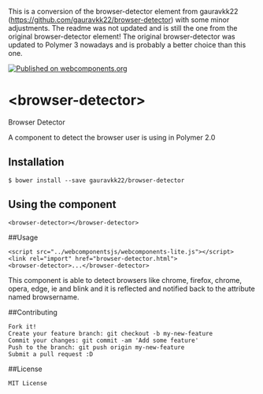 This is a conversion of the browser-detector element from gauravkk22 (https://github.com/gauravkk22/browser-detector) with some minor adjustments. The readme was not updated and is still the one from the original browser-detector element! The original browser-detector was updated to Polymer 3 nowadays and is probably a better choice than this one.

[![Published on webcomponents.org](https://img.shields.io/badge/webcomponents.org-published-blue.svg)](https://www.webcomponents.org/element/owner/my-element)
# \<browser-detector\>

Browser Detector

A component to detect the browser user is using in Polymer 2.0


## Installation
```
$ bower install --save gauravkk22/browser-detector
```

## Using the component

```
<browser-detector></browser-detector>
```

##Usage
```
<script src="../webcomponentsjs/webcomponents-lite.js"></script>
<link rel="import" href="browser-detector.html">
<browser-detector>...</browser-detector>
```

This component is able to detect browsers like chrome, firefox, chrome, opera, edge, ie and blink and it is reflected  and notified back to the attribute named browsername.


##Contributing

```
Fork it!
Create your feature branch: git checkout -b my-new-feature
Commit your changes: git commit -am 'Add some feature'
Push to the branch: git push origin my-new-feature
Submit a pull request :D

```
##License

```
MIT License

```
